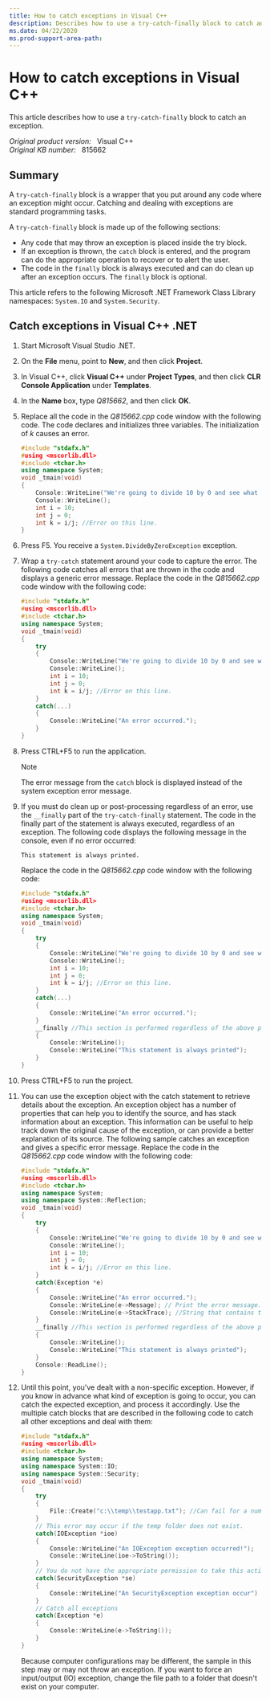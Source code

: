 ```yaml
---
title: How to catch exceptions in Visual C++
description: Describes how to use a try-catch-finally block to catch an exception. A try-catch-finally block is a wrapper that you put around any code where an exception might occur.
ms.date: 04/22/2020
ms.prod-support-area-path: 
---
```

# How to catch exceptions in Visual C++

This article describes how to use a `try-catch-finally` block to catch an exception.

_Original product version:_ &nbsp; Visual C++  
_Original KB number:_ &nbsp; 815662

## Summary

A `try-catch-finally` block is a wrapper that you put around any code where an exception might occur. Catching and dealing with exceptions are standard programming tasks.

A `try-catch-finally` block is made up of the following sections:

- Any code that may throw an exception is placed inside the try block.
- If an exception is thrown, the `catch` block is entered, and the program can do the appropriate operation to recover or to alert the user.
- The code in the `finally` block is always executed and can do clean up after an exception occurs. The `finally` block is optional.

This article refers to the following Microsoft .NET Framework Class Library namespaces: `System.IO` and `System.Security`.

## Catch exceptions in Visual C++ .NET

1. Start Microsoft Visual Studio .NET.
2. On the **File** menu, point to **New**, and then click **Project**.
3. In Visual C++, click **Visual C++** under **Project Types**, and then click **CLR Console Application** under **Templates**.
4. In the **Name** box, type *Q815662*, and then click **OK**.
5. Replace all the code in the *Q815662.cpp* code window with the following code. The code declares and initializes three variables. The initialization of *k* causes an error.

    ```cpp
    #include "stdafx.h"
    #using <mscorlib.dll>
    #include <tchar.h>
    using namespace System;
    void _tmain(void)
    {
        Console::WriteLine("We're going to divide 10 by 0 and see what happens...");
        Console::WriteLine();
        int i = 10;
        int j = 0;
        int k = i/j; //Error on this line.
    }
    ```

6. Press F5. You receive a `System.DivideByZeroException` exception.
7. Wrap a `try-catch` statement around your code to capture the error. The following code catches all errors that are thrown in the code and displays a generic error message. Replace the code in the *Q815662.cpp* code window with the following code:

    ```cpp
    #include "stdafx.h"
    #using <mscorlib.dll>
    #include <tchar.h>
    using namespace System;
    void _tmain(void)
    {
        try
        {
            Console::WriteLine("We're going to divide 10 by 0 and see what happens...");
            Console::WriteLine();
            int i = 10;
            int j = 0;
            int k = i/j; //Error on this line.
        }
        catch(...)
        {
            Console::WriteLine("An error occurred.");
        }
    }
    ```

8. Press CTRL+F5 to run the application.

    > [!NOTE]
    > The error message from the `catch` block is displayed instead of the system exception error message.

9. If you must do clean up or post-processing regardless of an error, use the `__finally` part of the `try-catch-finally` statement. The code in the finally part of the statement is always executed, regardless of an exception. The following code displays the following message in the console, even if no error occurred:

    ```console
    This statement is always printed.  
    ```

    Replace the code in the *Q815662.cpp* code window with the following code:

    ```cpp
    #include "stdafx.h"
    #using <mscorlib.dll>
    #include <tchar.h>
    using namespace System;
    void _tmain(void)
    {
        try
        {
            Console::WriteLine("We're going to divide 10 by 0 and see what happens...");
            Console::WriteLine();
            int i = 10;
            int j = 0;
            int k = i/j; //Error on this line.
        }
        catch(...)
        {
            Console::WriteLine("An error occurred.");
        }
        __finally //This section is performed regardless of the above processing.
        {
            Console::WriteLine();
            Console::WriteLine("This statement is always printed");
        }
    }
    ```

10. Press CTRL+F5 to run the project.
11. You can use the exception object with the catch statement to retrieve details about the exception. An exception object has a number of properties that can help you to identify the source, and has stack information about an exception. This information can be useful to help track down the original cause of the exception, or can provide a better explanation of its source. The following sample catches an exception and gives a specific error message. Replace the code in the *Q815662.cpp* code window with the following code:

    ```cpp
    #include "stdafx.h"
    #using <mscorlib.dll>
    #include <tchar.h>
    using namespace System;
    using namespace System::Reflection;
    void _tmain(void)
    {
        try
        {
            Console::WriteLine("We're going to divide 10 by 0 and see what happens...");
            Console::WriteLine();
            int i = 10;
            int j = 0;
            int k = i/j; //Error on this line.
        }
        catch(Exception *e)
        {
            Console::WriteLine("An error occurred.");
            Console::WriteLine(e->Message); // Print the error message.
            Console::WriteLine(e->StackTrace); //String that contains the stack trace for this exception.
        }
        __finally //This section is performed regardless of the above processing.
        {
            Console::WriteLine();
            Console::WriteLine("This statement is always printed");
        }
        Console::ReadLine();
    }
    ```

12. Until this point, you've dealt with a non-specific exception. However, if you know in advance what kind of exception is going to occur, you can catch the expected exception, and process it accordingly. Use the multiple catch blocks that are described in the following code to catch all other exceptions and deal with them:

    ```cpp
    #include "stdafx.h"
    #using <mscorlib.dll>
    #include <tchar.h>
    using namespace System;
    using namespace System::IO;
    using namespace System::Security;
    void _tmain(void)
    {
        try
        {
            File::Create("c:\\temp\\testapp.txt"); //Can fail for a number of resons
        }
        // This error may occur if the temp folder does not exist.
        catch(IOException *ioe)
        {
            Console::WriteLine("An IOException exception occurred!");
            Console::WriteLine(ioe->ToString());
        }
        // You do not have the appropriate permission to take this action.
        catch(SecurityException *se)
        {
            Console::WriteLine("An SecurityException exception occur")
        }
        // Catch all exceptions
        catch(Exception *e)
        {
            Console::WriteLine(e->ToString());
        }
    }
    ```

    Because computer configurations may be different, the sample in this step may or may not throw an exception. If you want to force an input/output (IO) exception, change the file path to a folder that doesn't exist on your computer.
